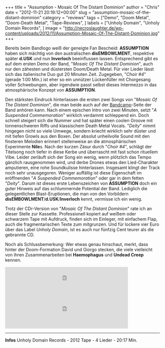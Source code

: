 +++
title = "Assumption - Mosaic Of The Distant Dominion"
author = "Chris"
date = "2012-11-21 20:19:12+00:00"
slug = "assumption-mosaic-of-the-distant-dominion"
category = "reviews"
tags = ["Demo", "Doom Metal", "Doom-Death Metal", "Tape-Reviews", ]
labels = ["Unholy Domain", "Unholy Domain Records", ]
image = "http://necroslaughter.de/wp-content/uploads/2012/11/Assumption-Mosaic-Of-The-Distant-Dominion.jpg"
+++

Bereits beim Bandlogo weiß der geneigte Fan Bescheid: **ASSUMPTION** haben sich mächtig von den australischen **disEMBOWLMENT**, respektive später **d.USK** und nun **Inverloch** beeinflussen lassen. Entsprechend gibt es auf dem ersten Demo der Band, "_Mosaic Of The Distant Dominion_", auch nur den zähesten und düstersten Doom/Death Metal. Für vier Lieder lässt sich das italienische Duo gut 20 Minuten Zeit. Zugegeben, "_Choir #4_" (gerade 1:00 Min.) ist eher so ein unnützer Lückenfüller mit Chorgesang voller Schwebungen, aber irgendwie passt selbst dieses Intermezzo in das atmosphärische Konzept von **ASSUMPTION**.

Den stärksten Eindruck hinterlassen die ersten zwei Songs von "_Mosaic Of The Distant Dominion_", die man beide auch auf der <a href="http://assumption.bandcamp.com/">Bandcamp</a>-Seite der Band anhören kann. Nach einem epischen Intro von zwei Minuten, setzt "_A Suspended Commemoration_" wirklich verdammt schleppend ein. Doch schnell steigert sich die Nummer und hat später einen coolen Groove mit tonnenschweren Riffs und klassischem Death Metal Vocals. "_Deity_" nimmt hingegen nicht so viele Umwege, sondern kriecht wirklich sehr düster und mit tiefen Growls aus den Boxen. Der absolut unheilvolle Sound mit den finsteren Melodien erinnert stellenweise an die atmosphärischen Experimente **Nile**s.
Nach der kurzen Zäsur durch "_Choir #4_", schlägt der Titelsong noch tiefer in diese Kerbe und überrascht mit fast schon rituellem Vibe. Leider zerläuft sich der Song ein wenig, wenn plötzlich das Tempo gänzlich rausgenommen wird, und derbe Drones etwas den Lied-Charakter amputieren, eine rohe Soundkulisse hinterlassen. Insgesamt klingt der Track noch sehr unausgegoren. Weniger auffällig ist diese Eigenschaft im eröffnenden "_A Suspended Commemoration_" oder gar in dem fetten "_Deity_". Darum ist dieses erste Lebenszeichen von **ASSUMPTION** doch ein guter Hinweis auf das schlummernde Potential der Band. Lediglich die gelegentlichen Blast-Eruptionen, die man von den Vorbildern **disEMBOWLMENT**/**d.USK**/**Inverloch** kennt, vermisse ich ein wenig.

Trotz der CDr-Version von "_Mosaic Of The Distant Dominion_" rate ich an dieser Stelle zur Kassette. Professionell kopiert auf weißem oder schwarzem Tape mit Aufdruck, finden sich im Einleger, mit einfachem Flap, auch die fragmentarischen Texte zum mitgrunzen. Und für lockere vier Euro über das Label _Unholy Domain_, ist es auch nur fünfzig Cent teurer als die gebrannte CD.

Noch als Schlussbemerkung: Wer etwas genau hinschaut, merkt, dass hinter der Doom-Formation David und Giorgo stecken, die viele vielleicht von ihren Zusammenarbeiten bei **Haemophagus** und **Undead Creep** kennen.

<iframe allowtransparency="true" frameborder="0" height="100" src="http://bandcamp.com/EmbeddedPlayer/v=2/track=498276075/size=venti/bgcol=222222/linkcol=FFFFFF/" style="position: relative; display: block; width: 400px; height: 100px;" width="400"><a href="http://assumption.bandcamp.com/track/a-suspended-commemoration">A Suspended Commemoration by Assumption</a></iframe>
<iframe allowtransparency="true" frameborder="0" height="100" src="http://bandcamp.com/EmbeddedPlayer/v=2/track=1936018944/size=venti/bgcol=222222/linkcol=FFFFFF/" style="position: relative; display: block; width: 400px; height: 100px;" width="400"><a href="http://assumption.bandcamp.com/track/deity">Deity by Assumption</a></iframe>



---
**Infos**
Unholy Domain Records - 2012
Tape - 4 Lieder - 20:17 Min.
